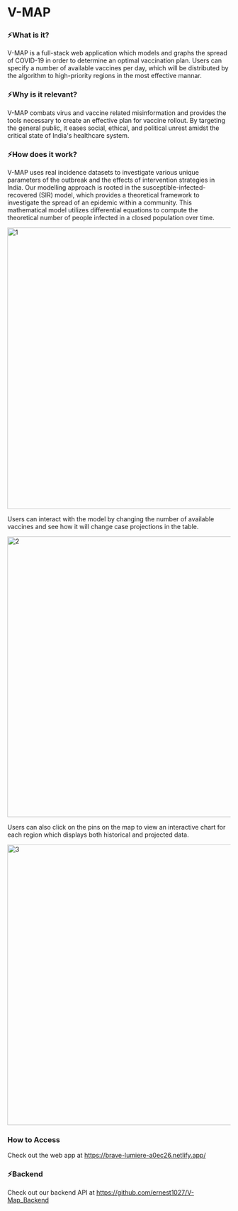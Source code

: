 # V-MAP

### ⚡What is it?
V-MAP is a full-stack web application which models and graphs the spread of COVID-19 in order to determine an optimal vaccination plan. Users can specify a number of available vaccines per day, which will be distributed by the algorithm to high-priority regions in the most effective mannar.

### ⚡Why is it relevant? 
V-MAP combats virus and vaccine related misinformation and provides the tools necessary to create an effective plan for vaccine rollout. By targeting the general public, it eases social, ethical, and political unrest amidst the critical state of India's healthcare system.

### ⚡How does it work?
V-MAP uses real incidence datasets to investigate various unique parameters of the outbreak and the effects of intervention strategies in India. Our modelling approach is rooted in the susceptible-infected-recovered (SIR) model, which provides a theoretical framework to investigate the spread of an epidemic within a community. This mathematical model utilizes differential equations to compute the theoretical number of people infected in a closed population over time. 

<img width="634" alt="1" src="https://user-images.githubusercontent.com/71997372/128809468-159d8d34-0a8f-4e18-a32f-632f94c186bb.png">

Users can interact with the model by changing the number of available vaccines and see how it will change case projections in the table. 

<img width="632" alt="2" src="https://user-images.githubusercontent.com/71997372/128809655-1b9c40cc-a270-4a37-8633-ced24e8c5483.png">

Users can also click on the pins on the map to view an interactive chart for each region which displays both historical and projected data.

<img width="632" alt="3" src="https://user-images.githubusercontent.com/71997372/128809582-a4ee2e4c-3f9e-42ef-9ca3-6725c8427b6c.png">

### How to Access
Check out the web app at https://brave-lumiere-a0ec26.netlify.app/

### ⚡Backend
Check out our backend API at https://github.com/ernest1027/V-Map_Backend
